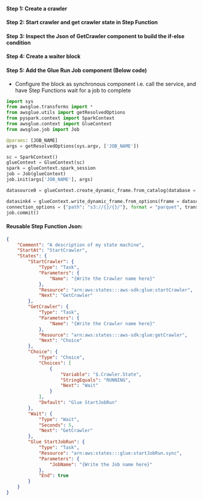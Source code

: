 #### Step 1: Create a crawler

#### Step 2: Start crawler and get crawler state in Step Function

#### Step 3: Inspect the Json of GetCrawler component to build the if-else condition

#### Step 4: Create a waiter block

#### Step 5: Add the Glue Run Job component (Below code)

-   Configure the block as synchronous component i.e. call the service, and have Step Functions wait for a job to complete

```python
import sys
from awsglue.transforms import *
from awsglue.utils import getResolvedOptions
from pyspark.context import SparkContext
from awsglue.context import GlueContext
from awsglue.job import Job

@params: [JOB_NAME]
args = getResolvedOptions(sys.argv, ['JOB_NAME'])

sc = SparkContext()
glueContext = GlueContext(sc)
spark = glueContext.spark_session
job = Job(glueContext)
job.init(args['JOB_NAME'], args)

datasource0 = glueContext.create_dynamic_frame.from_catalog(database = "{}", table_name = "{}", transformation_ctx = "datasource0")

datasink4 = glueContext.write_dynamic_frame.from_options(frame = datasource0, connection_type = "s3",
connection_options = {"path": "s3://{}/{}/"}, format = "parquet", transformation_ctx = "datasink4")
job.commit()
```

#### Reusable Step Function Json:

```json
{
    "Comment": "A description of my state machine",
    "StartAt": "StartCrawler",
    "States": {
        "StartCrawler": {
            "Type": "Task",
            "Parameters": {
                "Name": "{Write the Crawler name here}"
            },
            "Resource": "arn:aws:states:::aws-sdk:glue:startCrawler",
            "Next": "GetCrawler"
        },
        "GetCrawler": {
            "Type": "Task",
            "Parameters": {
                "Name": "{Write the Crawler name here}"
            },
            "Resource": "arn:aws:states:::aws-sdk:glue:getCrawler",
            "Next": "Choice"
        },
        "Choice": {
            "Type": "Choice",
            "Choices": [
                {
                    "Variable": "$.Crawler.State",
                    "StringEquals": "RUNNING",
                    "Next": "Wait"
                }
            ],
            "Default": "Glue StartJobRun"
        },
        "Wait": {
            "Type": "Wait",
            "Seconds": 5,
            "Next": "GetCrawler"
        },
        "Glue StartJobRun": {
            "Type": "Task",
            "Resource": "arn:aws:states:::glue:startJobRun.sync",
            "Parameters": {
                "JobName": "{Write the Job name here}"
            },
            "End": true
        }
    }
}
```
